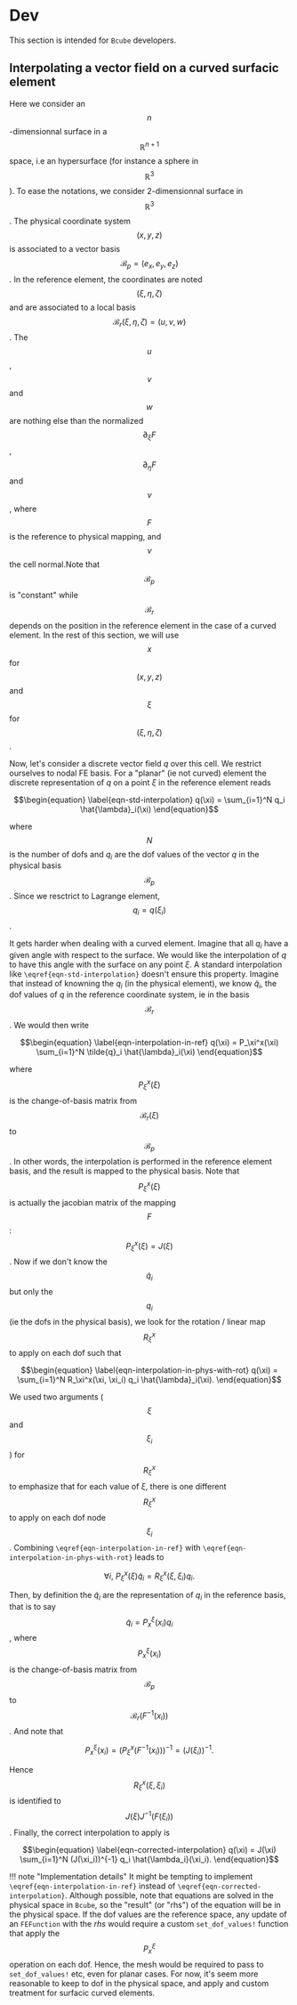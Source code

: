 # Dev

This section is intended for `Bcube` developers.

## Interpolating a vector field on a curved surfacic element

Here we consider an $$n$$-dimensionnal surface in a $$\mathbb{R}^{n+1}$$ space, i.e an hypersurface (for instance a sphere in $$\mathbb{R}^3$$). To ease the notations, we consider 2-dimensionnal surface in $$\mathbb{R}^3$$. The physical coordinate system $$(x,y,z)$$ is associated to a vector basis $$\mathcal{B}_p = (e_x,e_y,e_z)$$. In the reference element, the coordinates are noted $$(\xi, \eta, \zeta)$$ and are associated to a local basis $$\mathcal{B}_r(\xi,\eta,\zeta) = (u,v,w)$$. The $$u$$, $$v$$ and $$w$$ are nothing else than the normalized $$\partial_\xi F$$, $$\partial_\eta F$$ and $$\nu$$, where $$F$$ is the reference to physical mapping, and $$\nu$$ the cell normal.Note that $$\mathcal{B}_p$$ is "constant" while $$\mathcal{B}_r$$ depends on the position in the reference element in the case of a curved element. In the rest of this section, we will use $$x$$ for $$(x,y,z)$$ and $$\xi$$ for $$(\xi, \eta, \zeta)$$.

Now, let's consider a discrete vector field $q$ over this cell. We restrict ourselves to nodal FE basis. For a "planar" (ie not curved) element the discrete representation of $q$ on a point $\xi$ in the reference element reads
```math
\begin{equation}
    \label{eqn-std-interpolation}
    q(\xi) = \sum_{i=1}^N q_i \hat{\lambda}_i(\xi)
\end{equation}
```
where $$N$$ is the number of dofs and $q_i$ are the dof values of the vector $q$ in the physical basis $$\mathcal{B}_p$$. Since we resctrict to Lagrange element, $$q_i = q(\xi_i)$$.

It gets harder when dealing with a curved element. Imagine that all $q_i$ have a given angle with respect to the surface. We would like the interpolation of $q$ to have this angle with the surface on any point $\xi$. A standard interpolation like ``\eqref{eqn-std-interpolation}`` doesn't ensure this property. Imagine that instead of knowning the $q_i$ (in the physical element), we know $\tilde{q}_i$, the dof values of $q$ in the reference coordinate system, ie in the basis $$\mathcal{B}_r$$. We would then write
```math
\begin{equation}
    \label{eqn-interpolation-in-ref}
    q(\xi) = P_\xi^x(\xi) \sum_{i=1}^N \tilde{q}_i \hat{\lambda}_i(\xi)
\end{equation}
```
where $$P_\xi^x(\xi)$$ is the change-of-basis matrix from $$\mathcal{B}_r(\xi)$$ to $$\mathcal{B}_p$$. In other words, the interpolation is performed in the reference element basis, and the result is mapped to the physical basis. Note that $$P_\xi^x(\xi)$$ is actually the jacobian matrix of the mapping $$F$$: $$P_\xi^x(\xi)=J(\xi)$$. Now if we don't know the $$\tilde{q}_i$$ but only the $$q_i$$ (ie the dofs in the physical basis), we look for the rotation / linear map $$R_\xi^x$$ to apply on each dof such that
```math
\begin{equation}
  \label{eqn-interpolation-in-phys-with-rot}
    q(\xi) = \sum_{i=1}^N R_\xi^x(\xi, \xi_i) q_i \hat{\lambda}_i(\xi).
\end{equation}
```
We used two arguments ($$\xi$$ and $$\xi_i$$) for $$R_\xi^x$$ to emphasize that for each value of $\xi$, there is one different $$R_\xi^x$$ to apply on each dof node $$\xi_i$$. Combining ``\eqref{eqn-interpolation-in-ref}`` with ``\eqref{eqn-interpolation-in-phys-with-rot}`` leads to
```math
    \forall i,~P_\xi^x(\xi)\tilde{q}_i = R_\xi^x(\xi, \xi_i) q_i.
```
Then, by definition the $\tilde{q}_i$ are the representation of $q_i$ in the reference basis, that is to say $$\tilde{q}_i = P_x^\xi(x_i) q_i$$, where $$P_x^\xi(x_i)$$ is the change-of-basis matrix from $$\mathcal{B}_p$$ to $$\mathcal{B}_r(F^{-1}(x_i))$$. And note that
```math
    P_x^\xi(x_i) = (P_\xi^x(F^{-1}(x_i)))^{-1} = (J(\xi_i))^{-1}.
```
Hence $$R_\xi^x(\xi, \xi_i)$$ is identified to $$J(\xi)J^{-1}(F(\xi_i))$$. Finally, the correct interpolation to apply is
```math
\begin{equation}
    \label{eqn-corrected-interpolation}
    q(\xi) = J(\xi) \sum_{i=1}^N (J(\xi_i))^{-1} q_i \hat{\lambda_i}(\xi_i).
\end{equation}
```

!!! note "Implementation details"
    It might be tempting to implement ``\eqref{eqn-interpolation-in-ref}`` instead of ``\eqref{eqn-corrected-interpolation}``. Although possible, note that equations are solved in the physical space in `Bcube`, so the "result" (or "rhs") of the equation will be in the physical space. If the dof values are the reference space, any update of an `FEFunction` with the *rhs* would require a custom `set_dof_values!` function that apply the $$P_x^\xi$$ operation on each dof. Hence, the mesh would be required to pass to `set_dof_values!` etc, even for planar cases. For now, it's seem more reasonable to keep to dof in the physical space, and apply and custom treatment for surfacic curved elements.